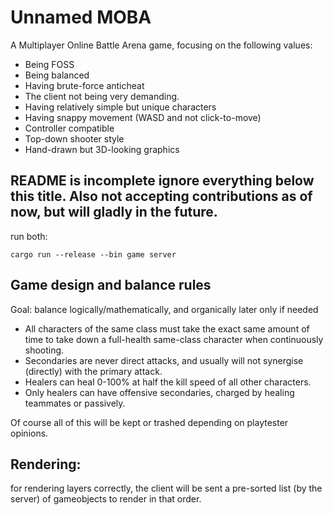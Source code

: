 # Unnamed MOBA

A Multiplayer Online Battle Arena game, focusing on the following values:
- Being FOSS
- Being balanced
- Having brute-force anticheat
- The client not being very demanding.
- Having relatively simple but unique characters
- Having snappy movement (WASD and not click-to-move)
- Controller compatible
- Top-down shooter style
- Hand-drawn but 3D-looking graphics

## README is incomplete ignore everything below this title. Also not accepting contributions as of now, but will gladly in the future.

run both:
```
cargo run --release --bin game server
```

## Game design and balance rules
Goal: balance logically/mathematically, and organically later only if needed
- All characters of the same class must take the exact same amount of time to take down a full-health same-class character when continuously shooting.
- Secondaries are never direct attacks, and usually will not synergise (directly) with the primary attack.
- Healers can heal 0-100% at half the kill speed of all other characters.
- Only healers can have offensive secondaries, charged by healing teammates or passively.

Of course all of this will be kept or trashed depending on playtester opinions.

## Rendering:

for rendering layers correctly, the client will be sent a pre-sorted list (by the server) of gameobjects to render in that order.